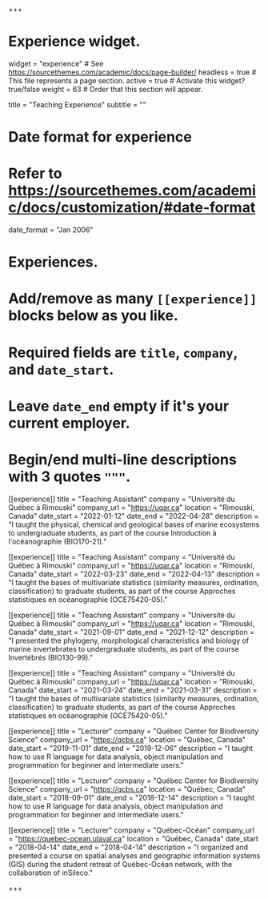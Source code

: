 +++
# Experience widget.
widget = "experience"  # See https://sourcethemes.com/academic/docs/page-builder/
headless = true  # This file represents a page section.
active = true  # Activate this widget? true/false
weight = 63  # Order that this section will appear.

title = "Teaching Experience"
subtitle = ""

# Date format for experience
#   Refer to https://sourcethemes.com/academic/docs/customization/#date-format
date_format = "Jan 2006"

# Experiences.
#   Add/remove as many `[[experience]]` blocks below as you like.
#   Required fields are `title`, `company`, and `date_start`.
#   Leave `date_end` empty if it's your current employer.
#   Begin/end multi-line descriptions with 3 quotes `"""`.
[[experience]]
  title = "Teaching Assistant"
  company = "Université du Québec à Rimouski"
  company_url = "https://uqar.ca"
  location = "Rimouski, Canada"
  date_start = "2022-01-12"
  date_end = "2022-04-28"
  description = "I taught the physical, chemical and geological bases of marine ecosystems to undergraduate students, as part of the course Introduction à l'océanographie (BIO170-21)."

[[experience]]
  title = "Teaching Assistant"
  company = "Université du Québec à Rimouski"
  company_url = "https://uqar.ca"
  location = "Rimouski, Canada"
  date_start = "2022-03-23"
  date_end = "2022-04-13"
  description = "I taught the bases of multivariate statistics (similarity measures, ordination, classification) to graduate students, as part of the course Approches statistiques en océanographie (OCE75420-05)."

[[experience]]
  title = "Teaching Assistant"
  company = "Université du Québec à Rimouski"
  company_url = "https://uqar.ca"
  location = "Rimouski, Canada"
  date_start = "2021-09-01"
  date_end = "2021-12-12"
  description = "I presented the phylogeny, morphological characteristics and biology of marine invertebrates to undergraduate students, as part of the course Invertébrés (BIO130-99)."

[[experience]]
  title = "Teaching Assistant"
  company = "Université du Québec à Rimouski"
  company_url = "https://uqar.ca"
  location = "Rimouski, Canada"
  date_start = "2021-03-24"
  date_end = "2021-03-31"
  description = "I taught the bases of multivariate statistics (similarity measures, ordination, classification) to graduate students, as part of the course Approches statistiques en océanographie (OCE75420-05)."

[[experience]]
  title = "Lecturer"
  company = "Québec Center for Biodiversity Science"
  company_url = "https://qcbs.ca"
  location = "Québec, Canada"
  date_start = "2019-11-01"
  date_end = "2019-12-06"
  description = "I taught how to use R language for data analysis, object manipulation and programmation for beginner and intermediate users."

[[experience]]
  title = "Lecturer"
  company = "Québec Center for Biodiversity Science"
  company_url = "https://qcbs.ca"
  location = "Québec, Canada"
  date_start = "2018-09-01"
  date_end = "2018-12-14"
  description = "I taught how to use R language for data analysis, object manipulation and programmation for beginner and intermediate users."

[[experience]]
  title = "Lecturer"
  company = "Québec-Océan"
  company_url = "https://quebec-ocean.ulaval.ca"
  location = "Québec, Canada"
  date_start = "2018-04-14"
  date_end = "2018-04-14"
  description = "I organized and presented a course on spatial analyses and geographic information systems (GIS) during the student retreat of Québec-Océan network, with the collaboration of inSileco."

+++
